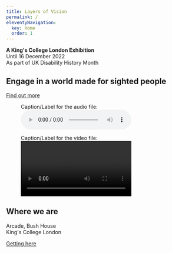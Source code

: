 ```yaml
---
title: Layers of Vision
permalink: /
eleventyNavigation:
  key: Home
  order: 1
---
```


<div class="notehead">
  <div>
    <p><strong>A King's College London Exhibition</strong><br>
    Until 16 December 2022<br>
    As part of UK Disability History Month</p>
  </div>
</div>

<h2>Engage in a world made for sighted people</h2>

<a class="button" href="#">Find out more</a>

<!-- Audio block -->
<figure>
  <figcaption>Caption/Label for the audio file:</figcaption>
  <audio controls src="/media/file.mp3">
    <a href="/media/file.mp3"> Download audio </a>
  </audio>
</figure>

<!-- Video block -->
<figure>
  <figcaption>Caption/Label for the video file:</figcaption>
  <video controls>
    <source src="/media/video.webm" type="video/webm">
    <source src="/media/video.mp4" type="video/mp4">
    Download the <a href="/media/video.webm">WEBM</a>
    or <a href="/media/video.mp4">MP4</a> video.
</video>
</figure>

<h2>Where we are</h2>

<p class="large-font">Arcade, Bush House<br>
King's College London</p>

<a class="button" href="#">Getting here</a>
